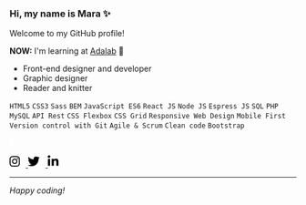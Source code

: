 ### Hi, my name is Mara ✨

Welcome to my GitHub profile!

**NOW:** I'm learning at [Adalab](https://adalab.es/) 💜

- Front-end designer and developer
- Graphic designer
- Reader and knitter

`HTML5` `CSS3` `Sass` `BEM` `JavaScript ES6` `React JS` `Node JS` `Espress JS` `SQL` `PHP` `MySQL` `API Rest` `CSS Flexbox` `CSS Grid` `Responsive Web Design` `Mobile First` `Version control with Git` `Agile & Scrum` `Clean code` `Bootstrap`

<img src="./images/10x10.png" />

<a href="https://www.instagram.com/maranhaknits"><img src="./images/instagram.svg" height="21px" /><img src="./images/10x10.png" />
</a><a href="https://twitter.com/maranhaknits"><img src="./images/twitter.svg" height="21px" /><img src="./images/10x10.png" />
</a><a href="https://www.linkedin.com/in/mararochafernandez"><img src="./images/linkedin.svg" height="21px" /></a>

---

_Happy coding!_

